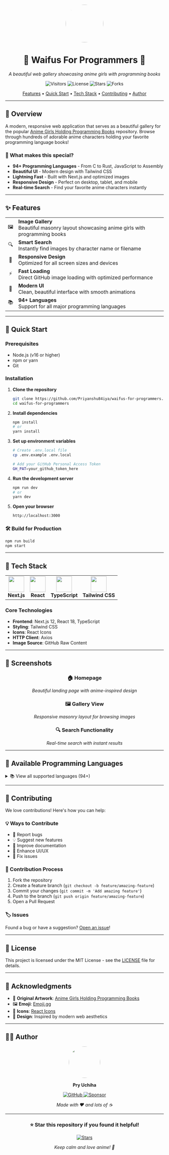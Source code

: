 <div align="center">
  <img align="center" src="https://cdn3.emoji.gg/emojis/5608-zerotwo-flushed.png" width="120px" height="120px" style="border-radius: 50%;"/>
  
  # 🌸 Waifus For Programmers 🌸
  
  *A beautiful web gallery showcasing anime girls with programming books*
  
  <p align="center">
    <img src="https://api.visitorbadge.io/api/VisitorHit?user=Priyanshu84iya&repo=waifus-for-programmers&countColor=%23ff69b4" alt="Visitors"/>
    <img src="https://img.shields.io/github/license/Priyanshu84iya/waifus-for-programmers?color=%23ff69b4&style=for-the-badge" alt="License"/>
    <img src="https://img.shields.io/github/stars/Priyanshu84iya/waifus-for-programmers?color=%23ff69b4&style=for-the-badge" alt="Stars"/>
    <img src="https://img.shields.io/github/forks/Priyanshu84iya/waifus-for-programmers?color=%23ff69b4&style=for-the-badge" alt="Forks"/>
  </p>
  
  <p align="center">
    <a href="#-features">Features</a> •
    <a href="#-quick-start">Quick Start</a> •
    <a href="#-tech-stack">Tech Stack</a> •
    <a href="#-contributing">Contributing</a> •
    <a href="#-author">Author</a>
  </p>
</div>

---

## 🎯 Overview

A modern, responsive web application that serves as a beautiful gallery for the popular [Anime Girls Holding Programming Books](https://github.com/cat-milk/Anime-Girls-Holding-Programming-Books) repository. Browse through hundreds of adorable anime characters holding your favorite programming language books!

### 🌟 What makes this special?
- **94+ Programming Languages** - From C to Rust, JavaScript to Assembly
- **Beautiful UI** - Modern design with Tailwind CSS
- **Lightning Fast** - Built with Next.js and optimized images
- **Responsive Design** - Perfect on desktop, tablet, and mobile
- **Real-time Search** - Find your favorite anime characters instantly

---

## ✨ Features

<div align="center">
  <table>
    <tr>
      <td align="center">🖼️</td>
      <td><strong>Image Gallery</strong><br/>Beautiful masonry layout showcasing anime girls with programming books</td>
    </tr>
    <tr>
      <td align="center">🔍</td>
      <td><strong>Smart Search</strong><br/>Instantly find images by character name or filename</td>
    </tr>
    <tr>
      <td align="center">📱</td>
      <td><strong>Responsive Design</strong><br/>Optimized for all screen sizes and devices</td>
    </tr>
    <tr>
      <td align="center">⚡</td>
      <td><strong>Fast Loading</strong><br/>Direct GitHub image loading with optimized performance</td>
    </tr>
    <tr>
      <td align="center">🎨</td>
      <td><strong>Modern UI</strong><br/>Clean, beautiful interface with smooth animations</td>
    </tr>
    <tr>
      <td align="center">📚</td>
      <td><strong>94+ Languages</strong><br/>Support for all major programming languages</td>
    </tr>
  </table>
</div>

---

## 🚀 Quick Start

### Prerequisites
- Node.js (v16 or higher)
- npm or yarn
- Git

### Installation

1. **Clone the repository**
   ```bash
   git clone https://github.com/Priyanshu84iya/waifus-for-programmers.git
   cd waifus-for-programmers
   ```

2. **Install dependencies**
   ```bash
   npm install
   # or
   yarn install
   ```

3. **Set up environment variables**
   ```bash
   # Create .env.local file
   cp .env.example .env.local
   
   # Add your GitHub Personal Access Token
   GH_PAT=your_github_token_here
   ```

4. **Run the development server**
   ```bash
   npm run dev
   # or
   yarn dev
   ```

5. **Open your browser**
   ```
   http://localhost:3000
   ```

### 🛠️ Build for Production

```bash
npm run build
npm start
```

---

## 🔧 Tech Stack

<div align="center">
  <table>
    <tr>
      <td align="center"><img src="https://cdn.jsdelivr.net/gh/devicons/devicon/icons/nextjs/nextjs-original.svg" width="50"/><br/><strong>Next.js</strong></td>
      <td align="center"><img src="https://cdn.jsdelivr.net/gh/devicons/devicon/icons/react/react-original.svg" width="50"/><br/><strong>React</strong></td>
      <td align="center"><img src="https://cdn.jsdelivr.net/gh/devicons/devicon/icons/typescript/typescript-original.svg" width="50"/><br/><strong>TypeScript</strong></td>
      <td align="center"><img src="https://cdn.jsdelivr.net/gh/devicons/devicon/icons/tailwindcss/tailwindcss-plain.svg" width="50"/><br/><strong>Tailwind CSS</strong></td>
    </tr>
  </table>
</div>

### Core Technologies
- **Frontend**: Next.js 12, React 18, TypeScript
- **Styling**: Tailwind CSS
- **Icons**: React Icons
- **HTTP Client**: Axios
- **Image Source**: GitHub Raw Content

---

## 📸 Screenshots

<div align="center">
  <h3>🏠 Homepage</h3>
  <p><em>Beautiful landing page with anime-inspired design</em></p>
  
  <h3>🖼️ Gallery View</h3>
  <p><em>Responsive masonry layout for browsing images</em></p>
  
  <h3>🔍 Search Functionality</h3>
  <p><em>Real-time search with instant results</em></p>
</div>

---

## 🎨 Available Programming Languages

<details>
<summary>📚 View all supported languages (94+)</summary>

- **Popular Languages**: C, C++, Python, JavaScript, Java, Go, Rust
- **Web Technologies**: HTML, CSS, React, Vue, Angular
- **Mobile**: Swift, Kotlin, Flutter, React Native
- **Systems**: Assembly, C, C++, Rust, Go
- **Functional**: Haskell, Lisp, Erlang, F#
- **And many more!**

</details>

---

## 🤝 Contributing

We love contributions! Here's how you can help:

### 💡 Ways to Contribute
- 🐛 Report bugs
- 💡 Suggest new features
- 📝 Improve documentation
- 🎨 Enhance UI/UX
- 🔧 Fix issues

### 📝 Contribution Process
1. Fork the repository
2. Create a feature branch (`git checkout -b feature/amazing-feature`)
3. Commit your changes (`git commit -m 'Add amazing feature'`)
4. Push to the branch (`git push origin feature/amazing-feature`)
5. Open a Pull Request

### 🏷️ Issues
Found a bug or have a suggestion? [Open an issue](https://github.com/Priyanshu84iya/waifus-for-programmers/issues)!

---

## 📄 License

This project is licensed under the MIT License - see the [LICENSE](LICENSE) file for details.

---

## 🙏 Acknowledgments

- 🎨 **Original Artwork**: [Anime Girls Holding Programming Books](https://github.com/cat-milk/Anime-Girls-Holding-Programming-Books)
- 🖼️ **Emoji**: [Emoji.gg](https://emoji.gg/)
- 🎯 **Icons**: [React Icons](https://react-icons.github.io/react-icons/)
- 🎨 **Design**: Inspired by modern web aesthetics

---

## 👨‍💻 Author

<div align="center">
  <img src="https://github.com/Priyanshu84iya.png" width="100" style="border-radius: 50%;"/>
  
  **Pry Uchiha**
  
  <p>
    <a href="https://github.com/Priyanshu84iya">
      <img src="https://img.shields.io/badge/GitHub-100000?style=for-the-badge&logo=github&logoColor=white" alt="GitHub"/>
    </a>
    <a href="https://github.com/sponsors/Priyanshu84iya">
      <img src="https://img.shields.io/badge/Sponsor-EA4AAA?style=for-the-badge&logo=github-sponsors&logoColor=white" alt="Sponsor"/>
    </a>
  </p>
  
  *Made with ❤️ and lots of ☕*
</div>

---

<div align="center">
  <h3>⭐ Star this repository if you found it helpful!</h3>
  <p>
    <a href="https://github.com/Priyanshu84iya/waifus-for-programmers/stargazers">
      <img src="https://img.shields.io/github/stars/Priyanshu84iya/waifus-for-programmers?style=social" alt="Stars"/>
    </a>
  </p>
  
  <p><em>Keep calm and love anime! 🌸</em></p>
</div>
